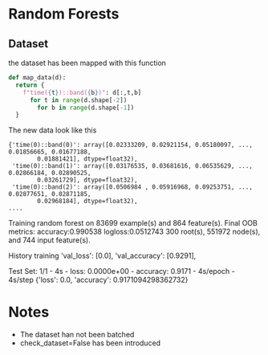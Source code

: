 # Random Forests
## Dataset
the dataset has been mapped with this function
```python
def map_data(d):
  return {
    f"time({t})::band({b})": d[:,t,b]
      for t in range(d.shape[-2])
        for b in range(d.shape[-1])
  }
```
The new data look like this
```
{'time(0)::band(0)': array([0.02333209, 0.02921154, 0.05180097, ..., 0.01856665, 0.01677188,
        0.01881421], dtype=float32),
 'time(0)::band(1)': array([0.03176535, 0.03681616, 0.06535629, ..., 0.02866184, 0.02890525,
        0.03261729], dtype=float32),
 'time(0)::band(2)': array([0.0506984 , 0.05916968, 0.09253751, ..., 0.02877651, 0.02871185,
        0.02968184], dtype=float32),
....
```

Training random forest on 83699 example(s) and 864 feature(s).
Final OOB metrics: accuracy:0.990538 logloss:0.0512743
300 root(s), 551972 node(s), and 744 input feature(s).

History training
'val_loss': [0.0],
'val_accuracy': [0.9291],

Test Set:
1/1 - 4s - loss: 0.0000e+00 - accuracy: 0.9171 - 4s/epoch - 4s/step
{'loss': 0.0, 'accuracy': 0.9171094298362732}


# Notes
- The dataset han not been batched
- check_dataset=False has been introduced


